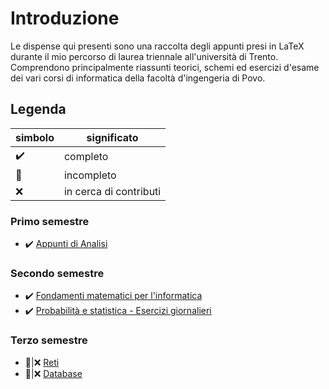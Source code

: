 # Introduzione

Le dispense qui presenti sono una raccolta degli appunti presi in LaTeX durante il mio percorso di laurea triennale all'università di Trento. 
Comprendono principalmente riassunti teorici, schemi ed esercizi d'esame dei vari corsi di informatica della facoltà d'ingengeria di Povo.

## Legenda

simbolo  | significato
--|--
✔️ | completo
🔨 | incompleto
❌ | in cerca di contributi

### Primo semestre

- ✔️ [Appunti di Analisi](https://github.com/ChabbakiAymane/Analisi1-Unitn)

### Secondo semestre
- ✔️ [Fondamenti matematici per l'informatica](https://github.com/ChabbakiAymane/Fondamenti-matematici-per-l-informatica)
- ✔️ [Probabilità e statistica - Esercizi giornalieri](https://github.com/ChabbakiAymane/Statistica-e-Probabilita)

### Terzo semestre
- 🔨|❌ [Reti]()
- 🔨|❌ [Database](https://github.com/ChabbakiAymane/Database)
